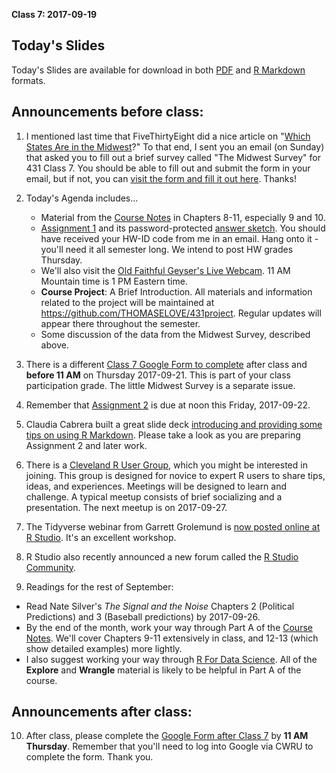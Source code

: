 **Class 7: 2017-09-19**

## Today's Slides

Today's Slides are available for download in both [PDF](https://github.com/THOMASELOVE/431slides/blob/master/class_07/431_2017_class-07-slides.pdf) and [R Markdown](https://github.com/THOMASELOVE/431slides/blob/master/class_07/431_2017_class-07-slides.Rmd) formats.

## Announcements before class:

1. I mentioned last time that FiveThirtyEight did a nice article on "[Which States Are in the Midwest](https://fivethirtyeight.com/datalab/what-states-are-in-the-midwest/)?" To that end, I sent you an email (on Sunday) that asked you to fill out a brief survey called "The Midwest Survey" for 431 Class 7. You should be able to fill out and submit the form in your email, but if not, you can [visit the form and fill it out here](https://goo.gl/forms/pKthnDsY6i3edZY32). Thanks!

2. Today's Agenda includes... 
    + Material from the [Course Notes](https://thomaselove.github.io/431notes/) in Chapters 8-11, especially 9 and 10.
    + [Assignment 1](https://github.com/THOMASELOVE/431homework/blob/master/431-2017_assignment-1.md) and its password-protected [answer sketch](https://github.com/THOMASELOVE/431homework/blob/master/HW1/README.md). You should have received your HW-ID code from me in an email. Hang onto it - you'll need it all semester long. We intend to post HW grades Thursday.
    + We'll also visit the [Old Faithful Geyser's Live Webcam](https://www.nps.gov/features/yell/webcam/oldFaithfulStreaming.html). 11 AM Mountain time is 1 PM Eastern time.
    + **Course Project**: A Brief Introduction. All materials and information related to the project will be maintained at https://github.com/THOMASELOVE/431project. Regular updates will appear there throughout the semester.
    + Some discussion of the data from the Midwest Survey, described above.

3. There is a different [Class 7 Google Form to complete](https://goo.gl/forms/UWWSx5vzJQf2X35D3) after class and **before 11 AM** on Thursday 2017-09-21. This is part of your class participation grade. The little Midwest Survey is a separate issue.

4. Remember that [Assignment 2](https://github.com/THOMASELOVE/431homework/blob/master/431-2017_assignment-2.md) is due at noon this Friday, 2017-09-22.

5. Claudia Cabrera built a great slide deck [introducing and providing some tips on using R Markdown](https://github.com/THOMASELOVE/431slides/blob/master/class_07/2017-09-19_Claudia_Cabrera_Intro-to-Markdown-and-some-tips.pdf). Please take a look as you are preparing Assignment 2 and later work.

6. There is a [Cleveland R User Group](https://www.meetup.com/Cleveland-UseR-Group/events/242960813/), which you might be interested in joining. This group is designed for novice to expert R users to share tips, ideas, and experiences.  Meetings will be designed to learn and challenge.  A typical meetup consists of brief socializing and a presentation. The next meetup is on 2017-09-27.

7. The Tidyverse webinar from Garrett Grolemund is [now posted online at R Studio](https://www.rstudio.com/resources/webinars/tidyverse-visualization-and-manipulation-basics/). It's an excellent workshop.

8. R Studio also recently announced a new forum called the [R Studio Community](https://blog.rstudio.com/2017/09/14/rstudio-community/).

9. Readings for the rest of September:

- Read Nate Silver's *The Signal and the Noise* Chapters 2 (Political Predictions) and 3 (Baseball predictions) by 2017-09-26.
- By the end of the month, work your way through Part A of the [Course Notes](https://thomaselove.github.io/431notes/). We'll cover Chapters 9-11 extensively in class, and 12-13 (which show detailed examples) more lightly.
- I also suggest working your way through [R For Data Science](http://r4ds.had.co.nz/). All of the **Explore** and **Wrangle** material is likely to be helpful in Part A of the course.

## Announcements after class:

10. After class, please complete the [Google Form after Class 7](https://goo.gl/forms/UWWSx5vzJQf2X35D3) by **11 AM Thursday**. Remember that you'll need to log into Google via CWRU to complete the form. Thank you.
